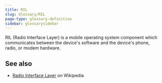```yaml
---
title: RIL
slug: Glossary/RIL
page-type: glossary-definition
sidebar: glossarysidebar
---
```



RIL (Radio Interface Layer) is a mobile operating system component which communicates between the device's software and the device's phone, radio, or modem hardware.

## See also

- [Radio Interface Layer](https://en.wikipedia.org/wiki/Radio_Interface_Layer) on Wikipedia
